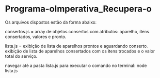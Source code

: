 # Programa-oImperativa_Recupera-o

Os arquivos dispostos estão da forma abaixo:

consertos.js = array de objetos consertos com atributos: aparelho, ítens consertados, valores e pronto.

lista.js = exibição de lista de aparelhos prontos e aguardando conserto. exibição de lista de aparelhos consertados com os ítens trocados e o valor total do serviço.

navegar até a pasta lista.js para executar o comando no terminal: node lista.js
